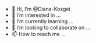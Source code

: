 - 👋 Hi, I’m @Diana-Kosgei
- 👀 I’m interested in ...
- 🌱 I’m currently learning ...
- 💞️ I’m looking to collaborate on ...
- 📫 How to reach me ...

<!---
Diana-Kosgei/Diana-Kosgei is a ✨ special ✨ repository because its `README.md` (this file) appears on your GitHub profile.
You can click the Preview link to take a look at your changes.
--->
